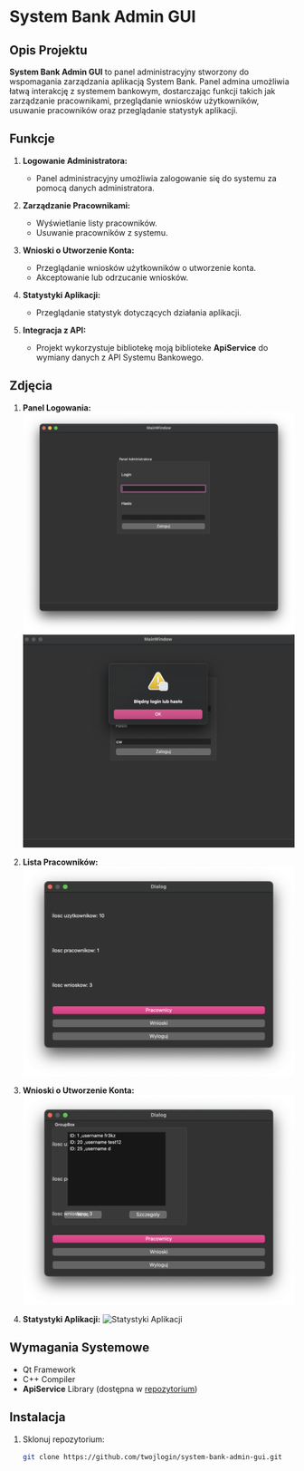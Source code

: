 # System Bank Admin GUI

## Opis Projektu

**System Bank Admin GUI** to panel administracyjny stworzony do wspomagania zarządzania aplikacją System Bank. Panel admina umożliwia łatwą interakcję z systemem bankowym, dostarczając funkcji takich jak zarządzanie pracownikami, przeglądanie wniosków użytkowników, usuwanie pracowników oraz przeglądanie statystyk aplikacji.

## Funkcje

1. **Logowanie Administratora:**
   - Panel administracyjny umożliwia zalogowanie się do systemu za pomocą danych administratora.

2. **Zarządzanie Pracownikami:**
   - Wyświetlanie listy pracowników.
   - Usuwanie pracowników z systemu.

3. **Wnioski o Utworzenie Konta:**
   - Przeglądanie wniosków użytkowników o utworzenie konta.
   - Akceptowanie lub odrzucanie wniosków.

4. **Statystyki Aplikacji:**
   - Przeglądanie statystyk dotyczących działania aplikacji.

5. **Integracja z API:**
   - Projekt wykorzystuje bibliotekę moją biblioteke **ApiService** do wymiany danych z API Systemu Bankowego.

## Zdjęcia

1. **Panel Logowania:**
   ![Panel Logowania](https://github.com/fr3kz/System-bank-admin-gui/blob/main/screenshots/Zrzut%20ekranu%202023-11-19%20o%2011.31.04.png)![Panel Logowania](https://github.com/fr3kz/System-bank-admin-gui/blob/main/screenshots/Zrzut%20ekranu%202023-11-19%20o%2011.32.49.png)

2. **Lista Pracowników:**
   ![Lista Pracowników](https://github.com/fr3kz/System-bank-admin-gui/blob/main/screenshots/Zrzut%20ekranu%202023-11-19%20o%2011.33.15.png)

3. **Wnioski o Utworzenie Konta:**
   ![Wnioski o Utworzenie Konta](https://github.com/fr3kz/System-bank-admin-gui/blob/main/screenshots/Zrzut%20ekranu%202023-11-19%20o%2011.33.46.png)

4. **Statystyki Aplikacji:**
   ![Statystyki Aplikacji](/screenshots/app_statistics.png)

## Wymagania Systemowe

- Qt Framework
- C++ Compiler
- **ApiService** Library (dostępna w [repozytorium](https://github.com/twojlogin/apiservice))

## Instalacja

1. Sklonuj repozytorium:

   ```bash
   git clone https://github.com/twojlogin/system-bank-admin-gui.git
